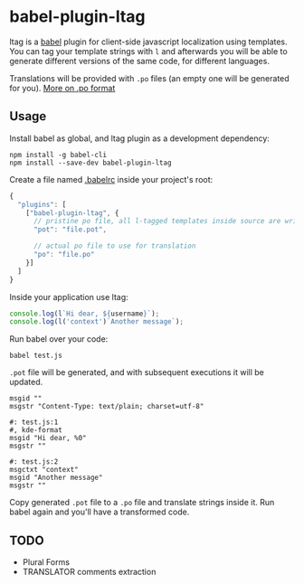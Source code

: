 # babel-plugin-ltag
ltag is a [babel](https://babeljs.io/) plugin for client-side javascript localization using templates.
You can tag your template strings with `l` and afterwards you will be able to generate different versions of the same code, for different languages.

Translations will be provided with `.po` files (an empty one will be generated for you).
[More on .po format](http://pology.nedohodnik.net/doc/user/en_US/ch-poformat.html)

## Usage
Install babel as global, and ltag plugin as a development dependency:
```
npm install -g babel-cli
npm install --save-dev babel-plugin-ltag
```

Create a file named [.babelrc](http://babeljs.io/docs/usage/babelrc/) inside your project's root:
```javascript
{
  "plugins": [
    ["babel-plugin-ltag", {
      // pristine po file, all l-tagged templates inside source are written here
      "pot": "file.pot",

      // actual po file to use for translation
      "po": "file.po"
    }]
  ]
}
```

Inside your application use ltag:
```javascript
console.log(l`Hi dear, ${username}`);
console.log(l('context')`Another message`);
```

Run babel over your code:
```
babel test.js
```
`.pot` file will be generated, and with subsequent executions it will be updated.

```po
msgid ""
msgstr "Content-Type: text/plain; charset=utf-8"

#: test.js:1
#, kde-format
msgid "Hi dear, %0"
msgstr ""

#: test.js:2
msgctxt "context"
msgid "Another message"
msgstr ""
```

Copy generated `.pot` file to a `.po` file and translate strings inside it. Run babel again and you'll have a transformed code.

## TODO
* Plural Forms
* TRANSLATOR comments extraction


